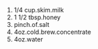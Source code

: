 1. 1/4 cup.skim.milk
2. 1 1/2 tbsp.honey
3. pinch.of.salt
4. 4oz.cold.brew.concentrate
5. 4oz.water


